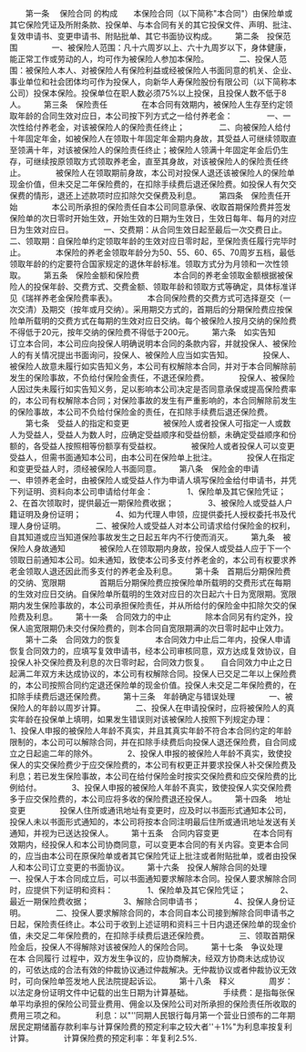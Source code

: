 
 


　　第一条　
保险合同
的构成　　本保险合同（以下简称"本合同"）由保险单或其它保险凭证及所附条款、投保单、与本合同有关的其它投保文件、声明、批注、复效申请书、变更申请书、附贴批单、其它书面协议构成。
　　第二条　投保范围　　
　　一、被保险人范围：凡十六周岁以上、六十九周岁以下，身体健康，能正常工作或劳动的人，均可作为被保险人参加本保险。　　
　　二、投保人范围：被保险人本人、对被保险人有保险利益或经被保险人书面同意的机关、企业、事业单位和社会团体均可作为投保人，向新华人寿保险股份有限公司（以下简称本公司）投保本保险。投保单位在职人数必须75%以上投保，且投保人数不低于8人。
　　第三条　保险责任　　
　　在本合同有效期内，被保险人生存至约定领取年龄的合同生效对应日，本公司按下列方式之一给付养老金：　　
　　一、一次性给付养老金，对该被保险人的保险责任终止；　　
　　二、向被保险人给付十年固定年金，如被保险人在领取十年固定年金期内身故，其受益人可继续领取直至领满十年，对该被保险人的保险责任终止；被保险人领满十年固定年金后仍生存，可继续按原领取方式领取养老金，直至其身故，对该被保险人的保险责任终止。　　
　　被保险人在领取期前身故，本公司对投保人退还该被保险人的保险单现金价值，但未交足二年保险费的，在扣除手续费后退还保险费。如投保人有欠交保费的情形，退还上述款项时应扣除欠交保费及利息。
　　第四条　保险责任开始　　
　　本公司所承担的保险责任自本公司同意承保、收取首期保险费并签发保险单的次日零时开始生效，开始生效的日期为生效日，生效日每年、每月的对应日为生效对应日。　　
　　一、交费期：从合同生效日起至最后一次交费日止。　　
　　二、领取期：自保险单约定领取年龄的生效对应日零时起，至保险责任履行完毕时止。　　
　　本保险的养老金领取年龄分为50、55、60、65、70周岁五档，最低领取年龄的约定要符合国家规定的退休年龄标准。领取方式分为月领和一次性领取。
　　第五条　保险金额和保险费　　
　　本合同的养老金领取金额根据被保险人的投保年龄、交费方式、交费金额、领取年龄和领取方式等确定，具体标准详见《瑞祥养老金保险费率表》。　　
　　本合同保险费的交费方式可选择趸交（一次交清）及期交（按年或月交纳）。采用期交方式的，首期后的分期保险费应按保险单所载明的交费方式在每期的生效对应日交纳。每个被保险人按月交纳的保险费不得低于20元，按年交纳的保险费不得低于200元。
　　第六条　如实告知　　
　　订立本合同，本公司应向投保人明确说明本合同的条款内容，并就投保人、被保险人的有关情况提出书面询问，投保人、被保险人应当如实告知。　　
　　投保人、被保险人故意未履行如实告知义务，本公司有权解除本合同，并对于本合同解除前发生的保险事故，不负给付保险金责任，不退还保险费。　　
　　投保人、被保险人因过失未履行如实告知义务，足以影响本公司决定是否同意承保或提高保险费率的，本公司有权解除本合同；对保险事故的发生有严重影响的，本合同解除前发生的保险事故，本公司不负给付保险金的责任，在扣除手续费后退还保险费。
　　第七条　受益人的指定和变更　　
　　被保险人或者投保人可指定一人或数人为受益人，受益人为数人时，应确定受益顺序和受益份额，未确定受益顺序和份额的，各受益人按照相等份额享有受益权。　　
　　被保险人或者投保人可以变更受益人，但需书面通知本公司，由本公司在保险单上批注。　　
　　投保人在指定和变更受益人时，须经被保险人书面同意。
　　第八条　保险金的申请　　
　　一、申领养老金时，由被保险人或受益人作为申请人填写保险金给付申请书，并凭下列证明、资料向本公司申请给付年金：　　
　　1、保险单及其它保险凭证；　　
　　2、在首次领取时，提供最近一期保险费收据；　　
　　3、被保险人或受益人户籍证明及身份证明；　　
　　4、如为代理人申领，应提供委托人授权委托书及代理人身份证明。　　
　　二、被保险人或受益人对本公司请求给付保险金的权利，自其知道或应当知道保险事故发生之日起五年内不行使而消灭。
　　第九条　被保险人身故通知　　
　　被保险人在领取期内身故，投保人或受益人应于下一个领取日前通知本公司。如未通知，致使本公司多支付养老金的，本公司有权要求养老金领取人退还因此而多支付的养老金及利息。
　　第十条　首期后分期保险费的交纳、宽限期　　
　　首期后分期保险费应按保险单所载明的交费形式在每期的生效对应日交纳。自保险单所载明的生效对应日的次日起六十日为宽限期。宽限期内发生保险事故的，本公司承担保险责任，并从所给付的保险金中扣除欠交的保险费及利息。
　　第十一条　合同效力的中止　　
　　除本合同另有约定外，投保人逾宽限期仍未交付保险费的，则本合同自宽限期满的次日零时起中止效力。
　　第十二条　合同效力的恢复　　
　　本合同效力中止后二年内，投保人申请恢复合同效力的，应填写复效申请书，经本公司审核同意，双方达成复效协议，自投保人补交保险费及利息的次日零时起，合同效力恢复。　　自合同效力中止之日起满二年双方未达成协议的，本公司有权解除合同。投保人已交足二年以上保险费的，本公司按照合同约定退还保险单的现金价值。投保人未交足二年保险费的，在扣除手续费后退还保险费。
　　第十三条　年龄确定与错误处理　　
　　一、被保险人的年龄以周岁计算。　　
　　二、投保人在申请投保时，应将被保险人的真实年龄在投保单上填明，如果发生错误则对该被保险人按照下列规定办理：　　
　　1、投保人申报的被保险人年龄不真实，并且其真实年龄不符合本合同约定的年龄限制的，本公司可以解除合同，并在扣除手续费后向投保人退还保险费，自合同成立之日起逾二年的除外。　　
　　2、投保人申报的被保险人年龄不真实，致使投保人的实交保险费少于应交保险费的，本公司有权更正并要求投保人补交保险费及利息；若已发生保险事故，本公司在给付保险金时按实交保险费和应交保险费的比例给付。　　
　　3、投保人申报的被保险人年龄不真实，致使投保人实交保险费多于应交保险费的，本公司应将多收的保险费退还投保人。
　　第十四条　地址变更　　
　　投保人住所或通讯地址有变更时，应及时以书面形式通知本公司，投保人未以书面形式通知的，本公司将按本合同注明最后住所或通讯地址发送有关通知，并视为已送达投保人。
　　第十五条　合同内容变更　　
　　在本合同有效期内，经投保人和本公司协商同意，可以变更本合同的有关内容。变更本合同的，应当由本公司在原保险单或者其它保险凭证上批注或者附贴批单，或者由投保人和本公司订立变更的书面协议。
　　第十六条　投保人解除合同的处理　　
　　一、投保人于本合同成立后，可以书面通知要求解除本合同。投保人要求解除合同时，应提供下列证明和资料：　　
　　1、保险单及其它保险凭证；　　
　　2、最近一期保险费收据；　　
　　3、解除合同申请书；　　
　　4、投保人身份证明。　　
　　二、投保人要求解除合同的，本合同自本公司接到解除合同申请书之日起，保险责任终止。本公司于收到上述证明和资料三十日内退还保险单的现金价值，未交足二年保险费的，在扣除手续费后退还保险费。　　
　　三、领取首期保险金后，投保人不得解除对该被保险人的保险合同。
　　第十七条　争议处理　　
　　在本
合同履行
过程中，双方发生争议的，应协商解决，经双方协商未达成协议的，可依达成的合法有效的仲裁协议通过仲裁解决。无仲裁协议或者仲裁协议无效时，可向保险单签发地人民法院提起诉讼。
　　第十八条　释义　　
　　周岁：以法定身份证明文件中记载的出生日期为计算基础。　　
　　手续费：是指每张保单平均承担的保险公司营业费用、佣金以及保险公司对所承担的保险责任所收取的费用三项之和。　　
　　利息：以"''同期人民银行每月第一个营业日颁布的二年期居民定期储蓄存款利率与计算保险费的预定利率之较大者''＋1%"为利息率按复利计算。　　
　　计算保险费的预定利率：年复利2.5%. 


 


 

 
 
 
 
 
  


  
 

  


  


  
 
 
 
 

